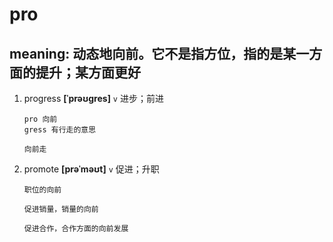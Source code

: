 # pro

## meaning: 动态地向前。它不是指方位，指的是某一方面的提升；某方面更好

1. progress **[ˈprəʊɡres]** `v` 进步；前进

   ```
   pro 向前
   gress 有行走的意思

   向前走
   ```

2. promote **[prəˈməʊt]** `v` 促进；升职

   ```
   职位的向前

   促进销量，销量的向前

   促进合作，合作方面的向前发展
   ```
